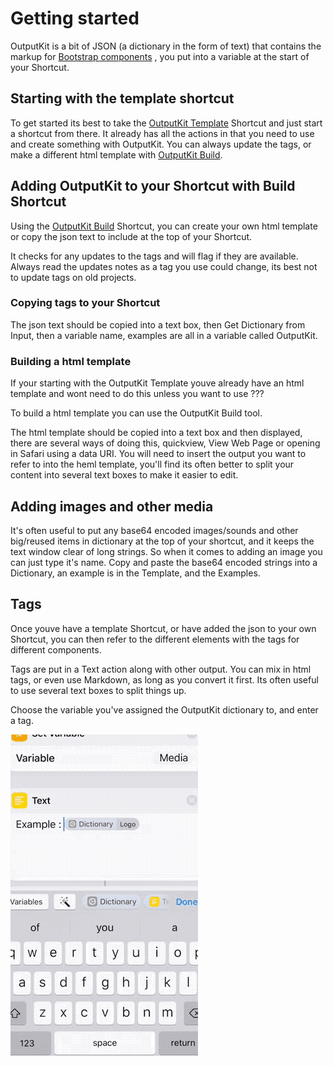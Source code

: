 # Getting started


OutputKit is a bit of JSON (a dictionary in the form of text) that contains the markup for [Bootstrap components](https://getbootstrap.com/docs/4.0/components/alerts/)  , you put into a variable at the start of your Shortcut.




## Starting with the template shortcut
To get started its best to take the [OutputKit Template](https://routinehub.co/shortcut/1220) Shortcut and just start a shortcut from there. It already has all the actions in that you need to use and create something with OutputKit. You can always update the tags, or make a different html template with [OutputKit Build](https://routinehub.co/shortcut/1221).


## Adding OutputKit to your Shortcut with Build Shortcut
Using the [OutputKit Build](https://routinehub.co/shortcut/1221) Shortcut, you can create your own html template or copy the json text to include at the top of your Shortcut. 

It checks for any updates to the tags and will flag if they are available. Always read the updates notes as a tag you use could change, its best not to update tags on old projects.

### Copying tags to your Shortcut
The json text should be copied into a text box, then Get Dictionary from Input, then a variable name, examples are all in a variable called OutputKit. 

### Building a html template
If your starting with the OutputKit Template youve already have an html template and wont need to do this unless you want to use ???

To build a html template you can use the OutputKit Build tool.

The html template should be copied into a text box and then displayed, there are several ways of doing this, quickview, View Web Page or opening in Safari using a data URI. You will need to insert the output you want to refer to into the heml template, you'll find its often better to split your content into several text boxes to make it easier to edit.


## Adding images and other media
It's often useful to put any base64 encoded images/sounds and other big/reused items in dictionary at the top of your shortcut, and it keeps the text window clear of long strings. So when it comes to adding an image you can just type it's name. Copy and paste the base64 encoded strings into a Dictionary, an example is in the Template, and the Examples.





## Tags
Once youve have a template Shortcut, or have added the json to your own Shortcut, you can then refer to the different elements with the tags for different components.

Tags are put in a Text action along with other output. You can mix in html tags, or even use Markdown, as long as you convert it first. Its often useful to use several text boxes to split things up.

Choose the variable you've assigned the OutputKit dictionary to, and enter a tag.

![](https://github.com/nturpin0/OutputKit/raw/master/Images/OKDIctionary.gif) 
